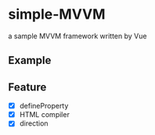 # simple-MVVM

a sample MVVM framework written by Vue

## Example

## Feature

- [x] defineProperty
- [x] HTML compiler
- [x] direction